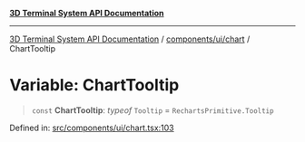 [**3D Terminal System API Documentation**](../../../../README.md)

***

[3D Terminal System API Documentation](../../../../README.md) / [components/ui/chart](../README.md) / ChartTooltip

# Variable: ChartTooltip

> `const` **ChartTooltip**: *typeof* `Tooltip` = `RechartsPrimitive.Tooltip`

Defined in: [src/components/ui/chart.tsx:103](https://github.com/Dicommunitas/ThreeJS_Terminal_3D/blob/a3c5b1c59fdfa3d9f217f579fadf3e59d797e664/src/components/ui/chart.tsx#L103)
